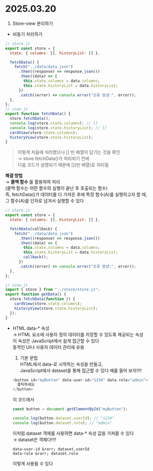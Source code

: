 # 2025.03.20

1. Store-view 분리하기

- 비동기 처리하기

```javascript
// store.js
export const store = {
  state: { columns: [], historyList: [] },

  fetchData() {
    fetch("../data/data.json")
      .then((response) => response.json())
      .then((data) => {
        this.state.columns = data.columns;
        this.state.historyList = data.historyList;
      })
      .catch((error) => console.error("오류 발생:", error));
  },
};
// view.js
export function fetchData() {
  store.fetchData();
  console.log(store.state.columns); // []
  console.log(store.state.historyList); // []
  cardView(store.state.columns);
  historyView(store.state.historyList);
}
```

> 이렇게 처음에 처리했으나 [] 빈 배열이 담기는 것을 확인  
> &rarr; store.fetchData()가 처리되기 전에  
>  다음 코드가 실행되기 때문에 [](빈 배열)로 처리됨

**해결 방법**  
&rarr; **콜백 함수** 를 활용하여 처리  
(콜백 함수는 어떤 함수의 실행이 끝난 후 호출되는 함수)  
즉, fetchData()가 데이터를 다 가져온 후에 특정 함수(A)를 실행하고자 할 때,  
그 함수(A)를 인자로 넘겨서 실행할 수 있다

```javascript
// store.js
export const store = {
  state: { columns: [], historyList: [] },

  fetchData(callback) {
    fetch("../data/data.json")
      .then((response) => response.json())
      .then((data) => {
        this.state.columns = data.columns;
        this.state.historyList = data.historyList;
        callback();
      })
      .catch((error) => console.error("오류 발생:", error));
  },
};

// view.js
import { store } from "../store/store.js";
export function getData() {
  store.fetchData(function () {
    cardView(store.state.columns);
    historyView(store.state.historyList);
  });
}
```

- HTML data-\* 속성  
   &rarr; HTML 요소에 사용자 정의 데이터를 저장할 수 있도록 제공되는 속성  
   이 속성은 JavaScript에서 쉽게 접근할 수 있다  
   동적인 UI나 사용자 데이터 관리에 유용

  1.  기본 문법  
      HTML에서 data-로 시작하는 속성을 만들고,  
      JavaScript에서 dataset을 통해 접근할 수 있다
      예를 들어 보자!!!!

  ```javascript
  <button id="myButton" data-user-id="1234" data-role="admin">
    클릭하세요
  </button>
  ```

  이 코드에서

  ```javascript
  const button = document.getElementById("myButton");

  console.log(button.dataset.userId); // "1234"
  console.log(button.dataset.role); // "admin"
  ```

  이처럼 dataset 객체를 사용하면 data-\* 속성 값을 가져올 수 있다  
  &rarr; dataset은 객체다!!!!

  ```
  data-user-id &rarr; dataset.userId
  data-role &rarr; dataset.role
  ```

  이렇게 사용될 수 있다
